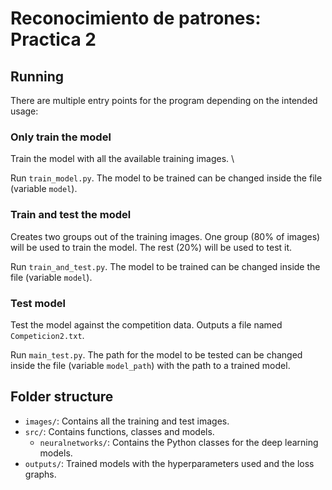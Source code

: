 # Reconocimiento de patrones: Practica 2


## Running
There are multiple entry points for the program depending on the intended usage:

### Only train the model
Train the model with all the available training images. \

Run `train_model.py`. The model to be trained can be changed inside the file (variable `model`). 

### Train and test the model
Creates two groups out of the training images. One group (80% of images) will be used to train the model.
The rest (20%) will be used to test it.

Run `train_and_test.py`. The model to be trained can be changed inside the file (variable `model`).

### Test model
Test the model against the competition data. Outputs a file named `Competicion2.txt`.

Run `main_test.py`. The path for the model to be tested can be changed inside the file (variable `model_path`)
with the path to a trained model.


## Folder structure
- `images/`: Contains all the training and test images.
- `src/`: Contains functions, classes and models.
  - `neuralnetworks/`: Contains the Python classes for the deep learning models.
- `outputs/`: Trained models with the hyperparameters used and the loss graphs.
